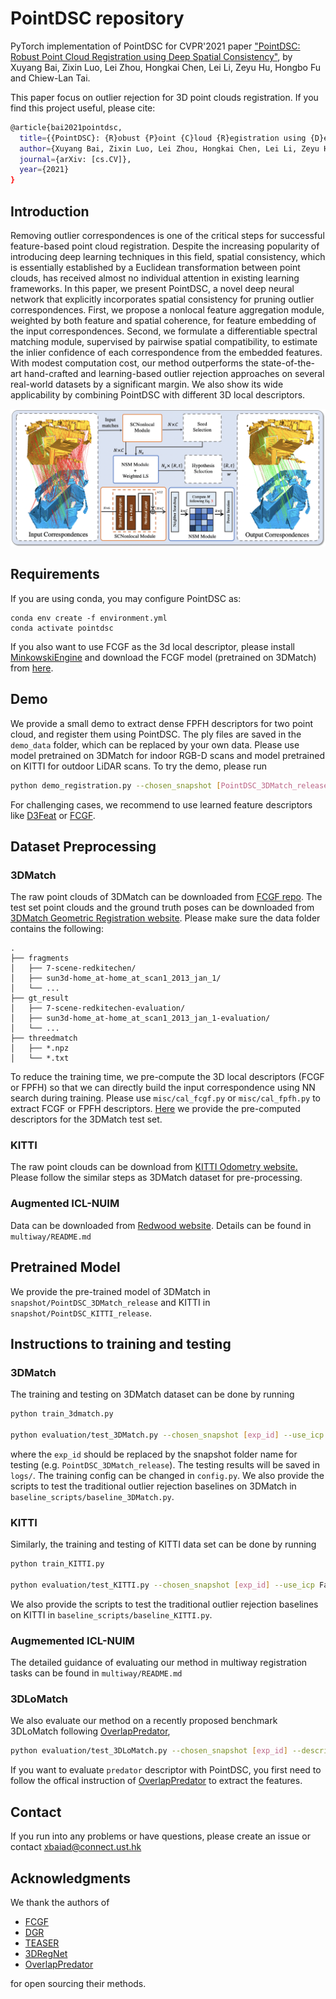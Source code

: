 # PointDSC repository

PyTorch implementation of PointDSC for CVPR'2021 paper ["PointDSC: Robust Point Cloud Registration using Deep Spatial Consistency"](), by Xuyang Bai, Zixin Luo, Lei Zhou, Hongkai Chen, Lei Li, Zeyu Hu, Hongbo Fu and Chiew-Lan Tai.

This paper focus on outlier rejection for 3D point clouds registration. If you find this project useful, please cite:

```bash
@article{bai2021pointdsc,
  title={{PointDSC}: {R}obust {P}oint {C}loud {R}egistration using {D}eep {S}patial {C}onsistency},
  author={Xuyang Bai, Zixin Luo, Lei Zhou, Hongkai Chen, Lei Li, Zeyu Hu, Hongbo Fu and Chiew-Lan Tai},
  journal={arXiv: [cs.CV]},
  year={2021}
}
```

## Introduction

Removing outlier correspondences is one of the critical steps for successful feature-based point cloud registration. Despite the increasing popularity of introducing deep learning techniques in this field, spatial consistency, which is essentially established by a Euclidean transformation between point clouds, has received almost no individual attention in existing learning frameworks. In this paper, we present PointDSC, a novel deep
neural network that explicitly incorporates spatial consistency for pruning outlier correspondences. First, we propose a nonlocal feature aggregation module, weighted by both feature and spatial coherence, for feature embedding of the input correspondences. 
Second, we formulate a differentiable spectral matching module, supervised by pairwise spatial compatibility, to estimate the inlier confidence of each correspondence from the embedded features.
With modest computation cost, our method outperforms the state-of-the-art hand-crafted and learning-based outlier rejection approaches on several real-world datasets by a significant margin. We also show its wide applicability by combining PointDSC with different 3D local descriptors.

![fig0](figures/pipeline.png)


## Requirements

If you are using conda, you may configure PointDSC as:

    conda env create -f environment.yml
    conda activate pointdsc

If you also want to use FCGF as the 3d local descriptor, please install [MinkowskiEngine](https://github.com/NVIDIA/MinkowskiEngine) and download the FCGF model (pretrained on 3DMatch) from [here](http://node2.chrischoy.org/data/projects/DGR/ResUNetBN2C-feat32-3dmatch-v0.05.pth). 

## Demo

We provide a small demo to extract dense FPFH descriptors for two point cloud, and register them using PointDSC. The ply files are saved in the `demo_data` folder, which can be replaced by your own data.  Please use model pretrained on 3DMatch for indoor RGB-D scans and model pretrained on KITTI for outdoor LiDAR scans. To try the demo, please run
```bash
python demo_registration.py --chosen_snapshot [PointDSC_3DMatch_release/PointDSC_KITTI_release]
``` 
For challenging cases, we recommend to use learned feature descriptors like [D3Feat](https://github.com/XuyangBai/D3Feat) or [FCGF](https://github.com/chrischoy/FCGF). 

## Dataset Preprocessing

### 3DMatch

The raw point clouds of 3DMatch can be downloaded from [FCGF repo](http://node2.chrischoy.org/data/datasets/registration/threedmatch.tgz). The test set point clouds and the ground truth poses can be downloaded from [3DMatch Geometric Registration website](http://3dmatch.cs.princeton.edu/#geometric-registration-benchmark). 
Please make sure the data folder contains the following:

```
.                          
├── fragments                 
│   ├── 7-scene-redkitechen/       
│   ├── sun3d-home_at-home_at_scan1_2013_jan_1/      
│   └── ...                
├── gt_result                   
│   ├── 7-scene-redkitechen-evaluation/   
│   ├── sun3d-home_at-home_at_scan1_2013_jan_1-evaluation/
│   └── ...         
├── threedmatch            
│   ├── *.npz
│   └── *.txt                            
```

To reduce the training time, we pre-compute the 3D local descriptors (FCGF or FPFH) so that we can directly build the input correspondence using NN search during training. Please use `misc/cal_fcgf.py` or `misc/cal_fpfh.py` to extract FCGF or FPFH descriptors. [Here](https://drive.google.com/file/d/1zuf6NSD3-dHtTpk34iHtxAf8DQx3Y7RH/view?usp=sharing) we provide the pre-computed descriptors for the 3DMatch test set. 

### KITTI

The raw point clouds can be download from [KITTI Odometry website.](http://www.cvlibs.net/datasets/kitti/eval_odometry.php) Please follow the similar steps as 3DMatch dataset for pre-processing.

### Augmented ICL-NUIM

Data can be downloaded from [Redwood website](http://redwood-data.org/indoor/dataset.html). Details can be found in `multiway/README.md`

## Pretrained Model

We provide the pre-trained model of 3DMatch in `snapshot/PointDSC_3DMatch_release` and KITTI in `snapshot/PointDSC_KITTI_release`.


## Instructions to training and testing

### 3DMatch

The training and testing on 3DMatch dataset can be done by running
```bash
python train_3dmatch.py

python evaluation/test_3DMatch.py --chosen_snapshot [exp_id] --use_icp False
```
where the `exp_id` should be replaced by the snapshot folder name for testing (e.g. `PointDSC_3DMatch_release`).  The testing results will be saved in `logs/`. The training config can be changed in `config.py`. We also provide the scripts to test the traditional outlier rejection baselines on 3DMatch in `baseline_scripts/baseline_3DMatch.py`.

### KITTI

Similarly, the training and testing of KITTI data set can be done by running
```bash
python train_KITTI.py

python evaluation/test_KITTI.py --chosen_snapshot [exp_id] --use_icp False
```
We also provide the scripts to test the traditional outlier rejection baselines on KITTI in `baseline_scripts/baseline_KITTI.py`.


### Augmemented ICL-NUIM
The detailed guidance of evaluating our method in multiway registration tasks can be found in `multiway/README.md`

### 3DLoMatch
We also evaluate our method on a recently proposed benchmark 3DLoMatch following [OverlapPredator](https://github.com/ShengyuH/OverlapPredator),
```bash
python evaluation/test_3DLoMatch.py --chosen_snapshot [exp_id] --descriptor [fcgf/predator] --num_points 5000
```
If you want to evaluate `predator` descriptor with PointDSC, you first need to follow the offical instruction of [OverlapPredator](https://github.com/ShengyuH/OverlapPredator) to extract the features. 


## Contact
If you run into any problems or have questions, please create an issue or contact xbaiad@connect.ust.hk


## Acknowledgments
We thank the authors of 
- [FCGF](https://github.com/chrischoy/FCGF)
- [DGR](https://github.com/chrischoy/DeepGlobalRegistration)
- [TEASER](https://github.com/MIT-SPARK/TEASER-plusplus)
- [3DRegNet](https://github.com/goncalo120/3DRegNet) 
- [OverlapPredator](https://github.com/ShengyuH/OverlapPredator)

for open sourcing their methods.